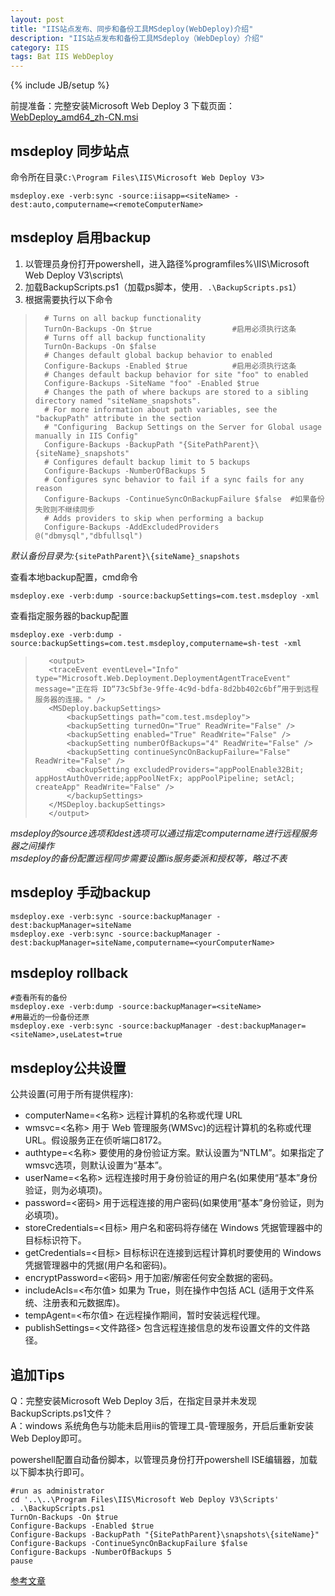 ```yaml
---
layout: post
title: "IIS站点发布、同步和备份工具MSdeploy(WebDeploy)介绍"
description: "IIS站点发布和备份工具MSdeploy（WebDeploy）介绍"
category: IIS
tags: Bat IIS WebDeploy
---
```

{% include JB/setup %}


前提准备：完整安装Microsoft Web Deploy 3
下载页面：[WebDeploy_amd64_zh-CN.msi](http://www.iis.net/downloads/microsoft/web-deploy)

## msdeploy 同步站点
命令所在目录`C:\Program Files\IIS\Microsoft Web Deploy V3>`

    msdeploy.exe -verb:sync -source:iisapp=<siteName> -dest:auto,computername=<remoteComputerName>

## msdeploy 启用backup

1. 以管理员身份打开powershell，进入路径%programfiles%\IIS\Microsoft Web Deploy V3\scripts\
2. 加载BackupScripts.ps1（加载ps脚本，使用`. .\BackupScripts.ps1`）
3. 根据需要执行以下命令

>       # Turns on all backup functionality
>       TurnOn-Backups -On $true                  #启用必须执行这条
>       # Turns off all backup functionality
>       TurnOn-Backups -On $false
>       # Changes default global backup behavior to enabled
>       Configure-Backups -Enabled $true          #启用必须执行这条
>       # Changes default backup behavior for site "foo" to enabled
>       Configure-Backups -SiteName "foo" -Enabled $true
>       # Changes the path of where backups are stored to a sibling directory named "siteName_snapshots".  
>       # For more information about path variables, see the "backupPath" attribute in the section 
>       # "Configuring  Backup Settings on the Server for Global usage manually in IIS Config"
>       Configure-Backups -BackupPath "{SitePathParent}\{siteName}_snapshots"
>       # Configures default backup limit to 5 backups
>       Configure-Backups -NumberOfBackups 5
>       # Configures sync behavior to fail if a sync fails for any reason
>       Configure-Backups -ContinueSyncOnBackupFailure $false  #如果备份失败则不继续同步
>       # Adds providers to skip when performing a backup
>       Configure-Backups -AddExcludedProviders @("dbmysql","dbfullsql")

*默认备份目录为:*`{sitePathParent}\{siteName}_snapshots`

查看本地backup配置，cmd命令
        
    msdeploy.exe -verb:dump -source:backupSettings=com.test.msdeploy -xml
        
查看指定服务器的backup配置

    msdeploy.exe -verb:dump -source:backupSettings=com.test.msdeploy,computername=sh-test -xml

>        <output>  
>        <traceEvent eventLevel="Info" type="Microsoft.Web.Deployment.DeploymentAgentTraceEvent" message="正在将 ID“73c5bf3e-9ffe-4c9d-bdfa-8d2bb402c6bf”用于到远程服务器的连接。" />  
>        <MSDeploy.backupSettings>  
>            <backupSettings path="com.test.msdeploy">  
>            <backupSetting turnedOn="True" ReadWrite="False" />  
>            <backupSetting enabled="True" ReadWrite="False" />  
>            <backupSetting numberOfBackups="4" ReadWrite="False" />  
>            <backupSetting continueSyncOnBackupFailure="False" ReadWrite="False" />  
>            <backupSetting excludedProviders="appPoolEnable32Bit; appHostAuthOverride;appPoolNetFx; appPoolPipeline; setAcl; createApp" ReadWrite="False" />  
>            </backupSettings>  
>        </MSDeploy.backupSettings>  
>        </output>  
        

*msdeploy的source选项和dest选项可以通过指定computername进行远程服务器之间操作*  
*msdeploy的备份配置远程同步需要设置iis服务委派和授权等，略过不表*

## msdeploy 手动backup

    msdeploy.exe -verb:sync -source:backupManager -dest:backupManager=siteName
    msdeploy.exe -verb:sync -source:backupManager -dest:backupManager=siteName,computername=<yourComputerName>

## msdeploy rollback

    #查看所有的备份
    msdeploy.exe -verb:dump -source:backupManager=<siteName>
    #用最近的一份备份还原
    msdeploy.exe -verb:sync -source:backupManager -dest:backupManager=<siteName>,useLatest=true

## msdeploy公共设置

公共设置(可用于所有提供程序):

* computerName=<名称>         远程计算机的名称或代理 URL
* wmsvc=<名称>                用于 Web 管理服务(WMSvc)的远程计算机的名称或代理 URL。假设服务正在侦听端口8172。
* authtype=<名称>             要使用的身份验证方案。默认设置为“NTLM”。如果指定了wmsvc选项，则默认设置为“基本”。
* userName=<名称>             远程连接时用于身份验证的用户名(如果使用“基本”身份验证，则为必填项)。
* password=<密码>             用于远程连接的用户密码(如果使用“基本”身份验证，则为必填项)。
* storeCredentials=<目标>     用户名和密码将存储在 Windows 凭据管理器中的目标标识符下。
* getCredentials=<目标>       目标标识在连接到远程计算机时要使用的 Windows凭据管理器中的凭据(用户名和密码)。
* encryptPassword=<密码>      用于加密/解密任何安全数据的密码。
* includeAcls=<布尔值>        如果为 True，则在操作中包括 ACL (适用于文件系统、注册表和元数据库)。
* tempAgent=<布尔值>          在远程操作期间，暂时安装远程代理。
* publishSettings=<文件路径>  包含远程连接信息的发布设置文件的文件路径。


## 追加Tips

Q：完整安装Microsoft Web Deploy 3后，在指定目录并未发现BackupScripts.ps1文件？  
A：windows 系统角色与功能未启用iis的管理工具-管理服务，开启后重新安装Web Deploy即可。

powershell配置自动备份脚本，以管理员身份打开powershell ISE编辑器，加载以下脚本执行即可。

    #run as administrator
    cd '..\..\Program Files\IIS\Microsoft Web Deploy V3\Scripts'
    . .\BackupScripts.ps1
    TurnOn-Backups -On $true
    Configure-Backups -Enabled $true
    Configure-Backups -BackupPath "{SitePathParent}\snapshots\{siteName}"
    Configure-Backups -ContinueSyncOnBackupFailure $false
    Configure-Backups -NumberOfBackups 5
    pause

[参考文章](http://www.iis.net/learn/publish/using-web-deploy/web-deploy-automatic-backups)